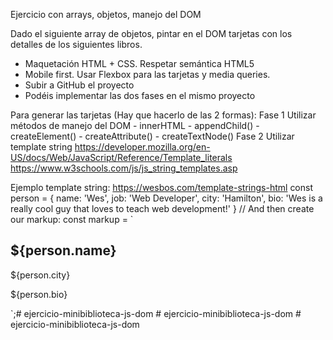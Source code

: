 Ejercicio con arrays, objetos, manejo del DOM

Dado el siguiente array de objetos, pintar en el DOM tarjetas con los detalles de los siguientes libros. 
- Maquetación HTML + CSS. Respetar semántica HTML5
- Mobile first. Usar Flexbox para las tarjetas y media queries. 
- Subir a GitHub el proyecto
- Podéis implementar las dos fases en el mismo proyecto

Para generar las tarjetas (Hay que hacerlo de las 2 formas):
Fase 1
Utilizar métodos de manejo del DOM
    - innerHTML
    - appendChild()
    - createElement()
    - createAttribute()
    - createTextNode()
Fase 2
Utilizar template string
https://developer.mozilla.org/en-US/docs/Web/JavaScript/Reference/Template_literals
https://www.w3schools.com/js/js_string_templates.asp

Ejemplo template string: 
https://wesbos.com/template-strings-html
const person = {
name: 'Wes',
job: 'Web Developer',
city: 'Hamilton',
bio: 'Wes is a really cool guy that loves to teach web development!'
}
// And then create our markup:
const markup = `
<div class="person">
<h2>
${person.name}
</h2>
<p class="location">${person.city}</p>
<p class="bio">${person.bio}</p>
</div>
`;# ejercicio-minibiblioteca-js-dom
# ejercicio-minibiblioteca-js-dom
# ejercicio-minibiblioteca-js-dom
